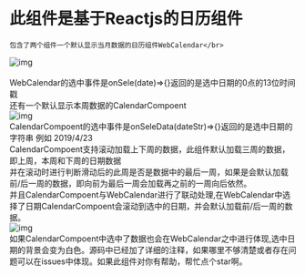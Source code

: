    此组件是基于Reactjs的日历组件
==
    包含了两个组件一个默认显示当月数据的日历组件WebCalendar</br>
![img](https://github.com/xgAnd/XgCalendar/blob/master/public/static/images/webcalendar.png)</br>
</br>
    WebCalendar的选中事件是onSele(date)=>{}返回的是选中日期的0点的13位时间戳</br>
    还有一个默认显示本周数据的CalendarCompoent</br>
![img](https://github.com/xgAnd/XgCalendar/blob/master/public/static/images/scrollcalendar.png)</br>
    CalendarCompoent的选中事件是onSeleData(dateStr)=>{}返回的是选中日期的字符串 例如 2019/4/23</br>
    CalendarCompoent支持滚动加载上下周的数据，此组件默认加载三周的数据，即上周，本周和下周的日期数据</br>
    并在滚动时进行判断滑动后的此周是否是数据中的最后一周，如果是会默认加载前/后一周的数据，即向前为最后一周会加载再之前的一周向后依然。</br>
    并且CalendarCompoent与WebCalendar进行了联动处理,在WebCalendar中选择了日期CalendarCompoent会滚动到选中的日期，并会默认加载前/后一周的数 据。</br>
    ![img](https://github.com/xgAnd/XgCalendar/blob/master/src/gif/demo.gif)</br>
    如果CalendarCompoent中选中了数据也会在WebCalendar之中进行体现,选中日期的背景会变为白色。源码中已经加了详细的注释，如果哪里不够清楚或者存在问题可以在issues中体现。如果此组件对你有帮助，帮忙点个star啊。

